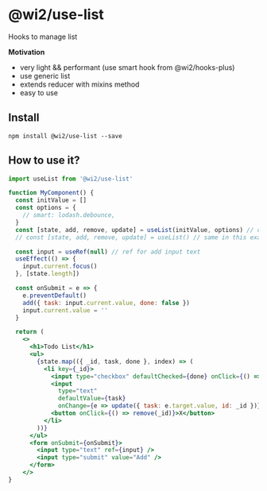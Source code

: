 # @wi2/use-list
Hooks to manage list

**Motivation**
- very light && performant (use smart hook from @wi2/hooks-plus)
- use generic list
- extends reducer with mixins method
- easy to use

## Install

```
npm install @wi2/use-list --save
```


## How to use it?

```jsx
import useList from '@wi2/use-list'

function MyComponent() {
  const initValue = []
  const options = {
    // smart: lodash.debounce,
  }
  const [state, add, remove, update] = useList(initValue, options) // custom list reducder
  // const [state, add, remove, update] = useList() // same in this example

  const input = useRef(null) // ref for add input text
  useEffect(() => {
    input.current.focus()
  }, [state.length])

  const onSubmit = e => {
    e.preventDefault()
    add({ task: input.current.value, done: false })
    input.current.value = ''
  }

  return (
    <>
      <h1>Todo List</h1>
      <ul>
        {state.map(({ _id, task, done }, index) => (
          <li key={_id}>
            <input type="checkbox" defaultChecked={done} onClick={() => update({ id: _id, done: !done })} />
            <input
              type="text"
              defaultValue={task} 
              onChange={e => update({ task: e.target.value, id: _id })} />
            <button onClick={() => remove(_id)}>X</button>
          </li>
        ))}
      </ul>
      <form onSubmit={onSubmit}>
        <input type="text" ref={input} />
        <input type="submit" value="Add" />
      </form>
    </>
}

```

